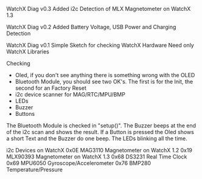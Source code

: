 WatchX Diag v0.3
Added i2c Detection of MLX Magnetometer on WatchX 1.3

WatchX Diag v0.2
Added Battery Voltage, USB Power and Charging Detection  
  
WatchX Diag v0.1
Simple Sketch for checking WatchX Hardware
Need only WatchX Libraries

Checking
* Oled, if you don't see anything there is something wrong with the OLED
* Bluetooth Module, you should see two OK's. The first is for the Init, the second for an Factory Reset
* i2c device scanner for MAG/RTC/MPU/BMP
* LEDs
* Buzzer
* Buttons
  
The Bluetooth Module is checked in "setup()".
The Buzzer beeps at the end of the i2c scan and shows the result.
If a Button is pressed the Oled shows a short Text and the Buzzer do one beep.
The LEDs blinking all the time.

i2c Devices on WatchX
0x0E MAG3110  Magnetometer on WatchX 1.2
0x19 MLX90393 Magnetometer on WatchX 1.3
0x68 DS3231   Real Time Clock
0x69 MPU6050  Gyroscope/Accelerometer
0x76 BMP280   Temperature/Pressure
